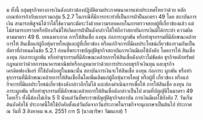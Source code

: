 ม
ทั้งนี้ กลุ่มธุรกิจทางการเงินดังกล่าวต้องปฏิบัติตามประกาศธนาคารแห่งประเทศไทยว่าด้วย
หลักเกณฑ์การก้ากับแบบรวมกลุ่ม
5.2.7 ในกรณีที่มีการกระทําที่เป็นการฝ่าฝืนมาตรา 49 โดย สถาบันการเงิน
สามารถพิสูจน์ได้ว่าได้ใช้ความระมัดระวังด้วยความรอบคอบในการตรวจสอบผู้ที่เกี่ยวข้องแล้ว
แต่ไม่สามารถทราบหรือป้องกันมิให้เกิดการฝ่าฝืนดังกล่าวได้ให้ถือว่าสถาบันการเงินมิได้กระทํา
ความผิดตามมาตรา 49
6. บทเฉพาะกาล
การให้สินเชื่อ ลงทุน ก่อภาระผูกพัน หรือทำธุรกรรมที่มีลักษณะคล้ายการให้
สินเชื่อแก่ผู้ถือหุ้นรายใหญ่และผู้ที่เกี่ยวข้อง หรือแก่กิจการที่มีผลประโยชน์เกี่ยวข้องรวมกันเป็น
อัตราที่กำหนดในข้อ 5.2.1 ก่อนที่พระราชบัญญัติธุรกิจสถาบันการเงินมีผลใช้บังคับ โดยการให้
สินเชื่อ ลงทุน ก่อภาระผูกพัน หรือทำธุรกรรมที่มีลักษณะคล้ายการให้สินเชื่อดังกล่าวไม่ขัดต่อ
ธุรกิจหลักทรัพย์
กฎหมายว่าด้วยการธนาคารพาณิชย์หรือกฎหมายว่าด้วยการประกอบธุรกิจเงินทุน
และธุรกิจเครดิตฟองซิเอร์ ที่ใช้บังคับอยู่ในขณะนั้น สถาบันการเงินจะให้สินเชื่อ ลงทุน ก่อภาระ
ผูกพัน หรือทำธุรกรรมที่มีลักษณะคล้ายการให้สินเชื่ออื่นใดเพิ่มเติมแก่ผู้ถือหุ้นรายใหญ่ หรือผู้ที่
เกี่ยวข้อง หรือแก่กิจการที่มีผลประโยชน์เกี่ยวข้องดังกล่าวอีกไม่ได้ และต้องดำเนินการเพื่อให้
การให้สินเชื่อ ลงทุน ก่อภาระผูกพัน หรือทำธุรกรรมที่มีลักษณะคล้ายการให้สินเชื่อดังกล่าวเป็นไป
ตามที่บัญญัติในมาตรา 49 โดยเร็ว ทั้งนี้ต้องไม่เกิน 5 ปี นับแต่วันที่พระราชบัญญัติธุรกิจสถาบัน
การเงินมีผลใช้บังคับ
7. วันเริ่มต้นบังคับใช้
ประกาศนี้ให้ใช้บังคับตั้งแต่วันถัดจากวันประกาศในราชกิจจานุเบกษาเป็นต้นไป
ประกาศ ณ วันที่ 3 สิงหาคม พ.ศ. 2551
การ S
(นางธาริษา วัฒนเกส)
1

